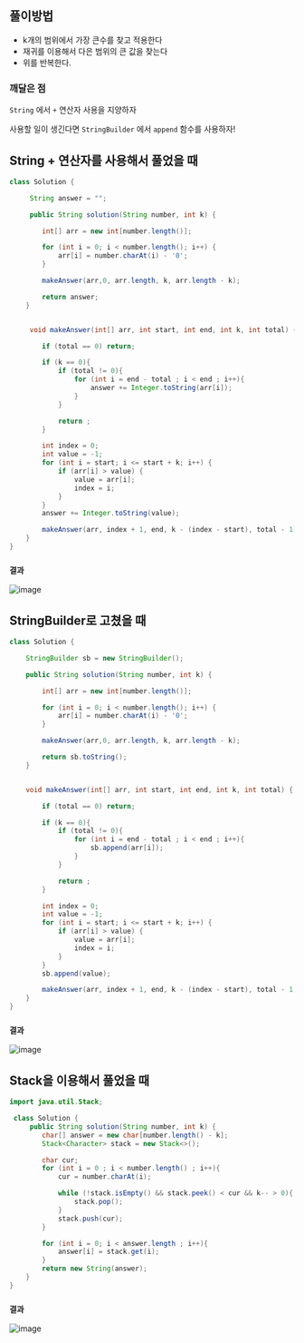 ## 풀이방법

- k개의 범위에서 가장 큰수를 찾고 적용한다
- 재귀를 이용해서 다은 범위의 큰 값을 찾는다
- 위를 반복한다.



### 깨달은 점

`String` 에서 `+` 연산자 사용을 지양하자

사용할 일이 생긴다면 `StringBuilder` 에서 `append` 함수를 사용하자!



## String + 연산자를 사용해서 풀었을 때

```java
class Solution {

     String answer = "";

     public String solution(String number, int k) {

        int[] arr = new int[number.length()];

        for (int i = 0; i < number.length(); i++) {
            arr[i] = number.charAt(i) - '0';
        }

        makeAnswer(arr,0, arr.length, k, arr.length - k);

        return answer;
    }


     void makeAnswer(int[] arr, int start, int end, int k, int total) {

        if (total == 0) return;

        if (k == 0){
            if (total != 0){
                for (int i = end - total ; i < end ; i++){
                    answer += Integer.toString(arr[i]);
                }
            }

            return ;
        }

        int index = 0;
        int value = -1;
        for (int i = start; i <= start + k; i++) {
            if (arr[i] > value) {
                value = arr[i];
                index = i;
            }
        }
        answer += Integer.toString(value);

        makeAnswer(arr, index + 1, end, k - (index - start), total - 1);
    }
}
```



### `결과`

![image](https://user-images.githubusercontent.com/44612896/158821892-c4d15844-616c-4343-915c-c833a48d1968.png)



## StringBuilder로 고쳤을 때

```java
class Solution {

    StringBuilder sb = new StringBuilder();

    public String solution(String number, int k) {

        int[] arr = new int[number.length()];

        for (int i = 0; i < number.length(); i++) {
            arr[i] = number.charAt(i) - '0';
        }

        makeAnswer(arr,0, arr.length, k, arr.length - k);

        return sb.toString();
    }


    void makeAnswer(int[] arr, int start, int end, int k, int total) {

        if (total == 0) return;

        if (k == 0){
            if (total != 0){
                for (int i = end - total ; i < end ; i++){
                    sb.append(arr[i]);
                }
            }

            return ;
        }

        int index = 0;
        int value = -1;
        for (int i = start; i <= start + k; i++) {
            if (arr[i] > value) {
                value = arr[i];
                index = i;
            }
        }
        sb.append(value);

        makeAnswer(arr, index + 1, end, k - (index - start), total - 1);
    }
}
```



### `결과`

![image](https://user-images.githubusercontent.com/44612896/158821910-0bd77091-c802-4580-b237-6399233bb573.png)



## Stack을 이용해서 풀었을 때

```java
import java.util.Stack;

 class Solution {
     public String solution(String number, int k) {
        char[] answer = new char[number.length() - k];
        Stack<Character> stack = new Stack<>();

        char cur;
        for (int i = 0 ; i < number.length() ; i++){
            cur = number.charAt(i);

            while (!stack.isEmpty() && stack.peek() < cur && k-- > 0){
                stack.pop();
            }
            stack.push(cur);
        }

        for (int i = 0; i < answer.length ; i++){
            answer[i] = stack.get(i);
        }
        return new String(answer);
    }
}
```



### `결과`

![image](https://user-images.githubusercontent.com/44612896/158821932-d6ac5c56-ac4e-4fa5-a674-44ef2cbc5793.png)